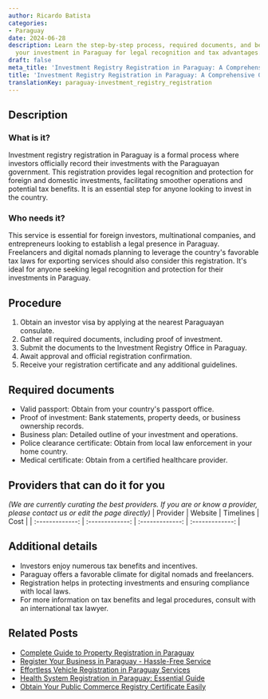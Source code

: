 ```yaml
---
author: Ricardo Batista
categories:
- Paraguay
date: 2024-06-28
description: Learn the step-by-step process, required documents, and benefits of registering
  your investment in Paraguay for legal recognition and tax advantages.
draft: false
meta_title: 'Investment Registry Registration in Paraguay: A Comprehensive Guide'
title: 'Investment Registry Registration in Paraguay: A Comprehensive Guide'
translationKey: paraguay-investment_registry_registration
---
```



## Description
### What is it?
Investment registry registration in Paraguay is a formal process where investors officially record their investments with the Paraguayan government. This registration provides legal recognition and protection for foreign and domestic investments, facilitating smoother operations and potential tax benefits. It is an essential step for anyone looking to invest in the country.

### Who needs it?
This service is essential for foreign investors, multinational companies, and entrepreneurs looking to establish a legal presence in Paraguay. Freelancers and digital nomads planning to leverage the country's favorable tax laws for exporting services should also consider this registration. It's ideal for anyone seeking legal recognition and protection for their investments in Paraguay.

## Procedure

1. Obtain an investor visa by applying at the nearest Paraguayan consulate.
2. Gather all required documents, including proof of investment.
3. Submit the documents to the Investment Registry Office in Paraguay.
4. Await approval and official registration confirmation.
5. Receive your registration certificate and any additional guidelines.


## Required documents

- Valid passport: Obtain from your country's passport office.
- Proof of investment: Bank statements, property deeds, or business ownership records.
- Business plan: Detailed outline of your investment and operations.
- Police clearance certificate: Obtain from local law enforcement in your home country.
- Medical certificate: Obtain from a certified healthcare provider.


## Providers that can do it for you
_(We are currently curating the best providers. If you are or know a provider, please contact us or edit the page directly)_
| Provider        |     Website     |     Timelines    |       Cost      |
| :-------------: | :-------------: |  :-------------: | :-------------: |

## Additional details

- Investors enjoy numerous tax benefits and incentives.
- Paraguay offers a favorable climate for digital nomads and freelancers.
- Registration helps in protecting investments and ensuring compliance with local laws.
- For more information on tax benefits and legal procedures, consult with an international tax lawyer.




## Related Posts

- [Complete Guide to Property Registration in Paraguay](https://tramitit.com/guides/paraguay/property_registration/)
- [Register Your Business in Paraguay - Hassle-Free Service](https://tramitit.com/guides/paraguay/commerce_registry_registration/)
- [Effortless Vehicle Registration in Paraguay Services](https://tramitit.com/guides/paraguay/vehicle_registration/)
- [Health System Registration in Paraguay: Essential Guide](https://tramitit.com/guides/paraguay/health_system_registration/)
- [Obtain Your Public Commerce Registry Certificate Easily](https://tramitit.com/guides/paraguay/public_commerce_registry_certificate/)